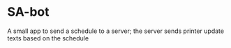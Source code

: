 # SA-bot
A small app to send a schedule to a server; the server sends printer update texts based on the schedule